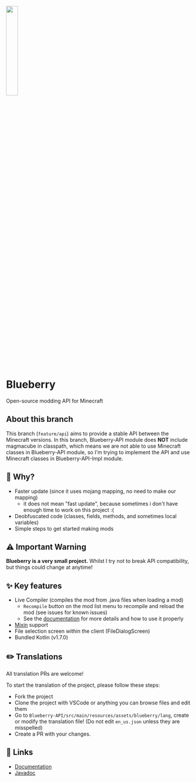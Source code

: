 <img width=25% height=25% src="https://user-images.githubusercontent.com/19150229/111063610-04f4bf00-84f3-11eb-9e39-a37c02dd7cd0.png"></img>

# Blueberry

Open-source modding API for Minecraft

## About this branch

This branch (`feature/api`) aims to provide a stable API between the Minecraft versions. In this branch, Blueberry-API
module does **NOT** include magmacube in classpath, which means we are not able to use Minecraft classes in
Blueberry-API module, so I'm trying to implement the API and use Minecraft classes in Blueberry-API-Impl module.

## 🤔 Why?
- Faster update (since it uses mojang mapping, no need to make our mapping)
  - it does not mean "fast update", because sometimes i don't have enough time to work on this project :(
- Deobfuscated code (classes, fields, methods, and sometimes local variables)
- Simple steps to get started making mods

## ⚠️ Important Warning
**Blueberry is a very small project.**
Whilst I try not to break API compatibility, but things could change at anytime!

## ✨ Key features
- Live Compiler (compiles the mod from .java files when loading a mod)
  - `Recompile` button on the mod list menu to recompile and reload the mod (see issues for known issues)
  - See the [documentation](https://www.blueberrymc.net/reference/source-mod/) for more details and how to use it properly
- [Mixin](https://github.com/SpongePowered/Mixin) support
- File selection screen within the client (FileDialogScreen)
- Bundled Kotlin (v1.7.0)

## ✏️ Translations
All translation PRs are welcome!

To start the translation of the project, please follow these steps:
- Fork the project
- Clone the project with VSCode or anything you can browse files and edit them
- Go to `Blueberry-API/src/main/resources/assets/blueberry/lang`, create or modify the translation file! (Do not edit `en_us.json` unless they are misspelled)
- Create a PR with your changes.

## 🔗 Links
- [Documentation](https://blueberrymc.net/)
- [Javadoc](https://jd.blueberrymc.net/)
